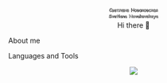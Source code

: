 <div id="header" align="center">
  <img src=https://github.com/svetSanna/svetSanna/blob/main/assets/Svetlana%20Novakovskaya.gif width="100"/>
</div>

<div align="center"> 
Hi there 👋

</div>

About me

Languages and Tools

<div align="center">
    <img src ="https://komarev.com/ghpvc/?username=svetSanna">
    </img>
</div>